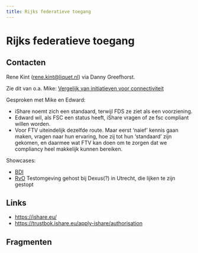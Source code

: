 ```yaml
---
title: Rijks federatieve toegang
---
```


# Rijks federatieve toegang

## Contacten

Rene Kint (<rene.kint@liquet.nl>) via Danny Greefhorst.

Zie dit van o.a. Mike: [Vergelijk van initiatieven voor connectiviteit](https://federatief.datastelsel.nl/kennisbank/connectiviteitsinitiatieven/)

Gesproken met Mike en Edward:
- iShare noemt zich een standaard, terwijl FDS ze ziet als een voorziening. 
- Edward wil, als FSC een status heeft, iShare vragen of ze fsc compliant willen worden. 
- Voor FTV uiteindelijk dezelfde route. Maar eerst ‘naief’ kennis gaan maken, vragen naar hun ervaring, hoe zij tot hun ‘standaard’ zijn gekomen, 
en daarmee wat FTV kan doen om te zorgen dat we compliancy heel makkelijk kunnen bereiken.

Showcases:
- [BDI](https://ishare.eu/nl/home/ecosystem/ishare-in-data-spaces/bdi/)
- [RvO](https://ishare.eu/nl/news/2023/10/10/rvo-neemt-ishare-framework-aan-om-de-green-deal-data-space-te-stimuleren/)
  Testomgeving gehost bij Dexus(?) in Utrecht, die lijken te zijn gestopt

## Links
- https://ishare.eu/
- https://trustbok.ishare.eu/apply-ishare/authorisation

## Fragmenten
